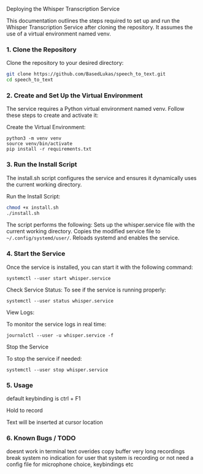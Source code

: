 Deploying the Whisper Transcription Service

This documentation outlines the steps required to set up and run the Whisper Transcription Service after cloning the repository. It assumes the use of a virtual environment named venv.

### 1. Clone the Repository
Clone the repository to your desired directory:

```bash
git clone https://github.com/BasedLukas/speech_to_text.git
cd speech_to_text
```

### 2. Create and Set Up the Virtual Environment
The service requires a Python virtual environment named venv. Follow these steps to create and activate it:

Create the Virtual Environment:
```
python3 -m venv venv
source venv/bin/activate
pip install -r requirements.txt
```

### 3. Run the Install Script
The install.sh script configures the service and ensures it dynamically uses the current working directory.

Run the Install Script:
```bash
chmod +x install.sh
./install.sh
```

The script performs the following:
Sets up the whisper.service file with the current working directory.
Copies the modified service file to `~/.config/systemd/user/`.
Reloads systemd and enables the service.

### 4. Start the Service
Once the service is installed, you can start it with the following command:

`systemctl --user start whisper.service`

Check Service Status:
To see if the service is running properly:

`systemctl --user status whisper.service`

View Logs:

To monitor the service logs in real time:

`journalctl --user -u whisper.service -f`

Stop the Service

To stop the service if needed:

`systemctl --user stop whisper.service`

### 5. Usage
default keybinding is ctrl + F1

Hold to record

Text will be inserted at cursor location



### 6. Known Bugs / TODO
doesnt work in terminal
text overides copy buffer
very long recordings break system
no indication for user that system is recording or not
need a config file for microphone choice, keybindings etc